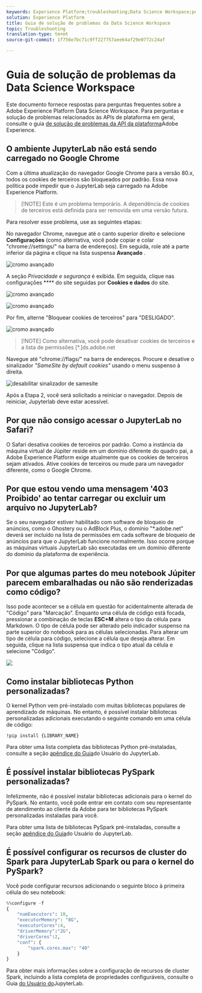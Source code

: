 ```yaml
---
keywords: Experience Platform;troubleshooting;Data Science Workspace;popular topics
solution: Experience Platform
title: Guia de solução de problemas da Data Science Workspace
topic: Troubleshooting
translation-type: tm+mt
source-git-commit: 1f756e7bc71c9ff227757aee64af29e0772c24af

---
```



# Guia de solução de problemas da Data Science Workspace

Este documento fornece respostas para perguntas frequentes sobre a Adobe Experience Platform Data Science Workspace. Para perguntas e solução de problemas relacionados às APIs de plataforma em geral, consulte o guia [de solução de problemas da API da plataforma](../landing/troubleshooting.md)Adobe Experience.

## O ambiente JupyterLab não está sendo carregado no Google Chrome

Com a última atualização do navegador Google Chrome para a versão 80.x, todos os cookies de terceiros são bloqueados por padrão. Essa nova política pode impedir que o JupyterLab seja carregado na Adobe Experience Platform.

>[!NOTE] Este é um problema temporário. A dependência de cookies de terceiros está definida para ser removida em uma versão futura.

Para resolver esse problema, use as seguintes etapas:

No navegador Chrome, navegue até o canto superior direito e selecione **Configurações** (como alternativa, você pode copiar e colar &quot;chrome://settings/&quot; na barra de endereços). Em seguida, role até a parte inferior da página e clique na lista suspensa **Avançado** .

![cromo avançado](./images/faq/chrome-advanced.png)

A seção *Privacidade e segurança* é exibida. Em seguida, clique nas configurações **** do site seguidas por **Cookies e dados** do site.

![cromo avançado](./images/faq/privacy-security.png)

![cromo avançado](./images/faq/cookies.png)

Por fim, alterne &quot;Bloquear cookies de terceiros&quot; para &quot;DESLIGADO&quot;.

![cromo avançado](./images/faq/toggle-off.png)

>[!NOTE] Como alternativa, você pode desativar cookies de terceiros e a lista de permissões [*.]ds.adobe.net

Navegue até &quot;chrome://flags/&quot; na barra de endereços. Procure e desative o sinalizador *&quot;SameSite by default cookies&quot;* usando o menu suspenso à direita.

![desabilitar sinalizador de samesite](./images/faq/samesite-flag.png)

Após a Etapa 2, você será solicitado a reiniciar o navegador. Depois de reiniciar, Jupyterlab deve estar acessível.

## Por que não consigo acessar o JupyterLab no Safari?

O Safari desativa cookies de terceiros por padrão. Como a instância da máquina virtual de Júpiter reside em um domínio diferente do quadro pai, a Adobe Experience Platform exige atualmente que os cookies de terceiros sejam ativados. Ative cookies de terceiros ou mude para um navegador diferente, como o Google Chrome.

## Por que estou vendo uma mensagem &#39;403 Proibido&#39; ao tentar carregar ou excluir um arquivo no JupyterLab?

Se o seu navegador estiver habilitado com software de bloqueio de anúncios, como o Ghostery ou o AdBlock Plus, o domínio &quot;\*.adobe.net&quot; deverá ser incluído na lista de permissões em cada software de bloqueio de anúncios para que o JupyterLab funcione normalmente. Isso ocorre porque as máquinas virtuais JupyterLab são executadas em um domínio diferente do domínio da plataforma de experiência.

## Por que algumas partes do meu notebook Júpiter parecem embaralhadas ou não são renderizadas como código?

Isso pode acontecer se a célula em questão for acidentalmente alterada de &quot;Código&quot; para &quot;Marcação&quot;. Enquanto uma célula de código está focada, pressionar a combinação de teclas **ESC+M** altera o tipo da célula para Markdown. O tipo de célula pode ser alterado pelo indicador suspenso na parte superior do notebook para as células selecionadas. Para alterar um tipo de célula para código, selecione a célula que deseja alterar. Em seguida, clique na lista suspensa que indica o tipo atual da célula e selecione &quot;Código&quot;.

![](./images/faq/code_type.png)

## Como instalar bibliotecas Python personalizadas?

O kernel Python vem pré-instalado com muitas bibliotecas populares de aprendizado de máquinas. No entanto, é possível instalar bibliotecas personalizadas adicionais executando o seguinte comando em uma célula de código:

```shell
!pip install {LIBRARY_NAME}
```

Para obter uma lista completa das bibliotecas Python pré-instaladas, consulte a seção [apêndice do Guia](./jupyterlab/overview.md#supported-libraries)do Usuário do JupyterLab.

## É possível instalar bibliotecas PySpark personalizadas?

Infelizmente, não é possível instalar bibliotecas adicionais para o kernel do PySpark. No entanto, você pode entrar em contato com seu representante de atendimento ao cliente da Adobe para ter bibliotecas PySpark personalizadas instaladas para você.

Para obter uma lista de bibliotecas PySpark pré-instaladas, consulte a seção [apêndice do Guia](./jupyterlab/overview.md#supported-libraries)do Usuário do JupyterLab.

## É possível configurar os recursos de cluster do Spark para JupyterLab Spark ou para o kernel do PySpark?

Você pode configurar recursos adicionando o seguinte bloco à primeira célula do seu notebook:

```python
%%configure -f 
{
    "numExecutors": 10,
    "executorMemory": "8G",
    "executorCores":4,
    "driverMemory":"2G",
    "driverCores":2,
    "conf": {
        "spark.cores.max": "40"
    }
}
```

Para obter mais informações sobre a configuração de recursos de cluster Spark, incluindo a lista completa de propriedades configuráveis, consulte o Guia [do Usuário do](./jupyterlab/overview.md#pyspark-spark-execution-resource)JupyterLab.